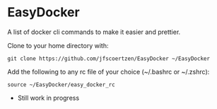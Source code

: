 # EasyDocker
A list of docker cli commands to make it easier and prettier.

Clone to your home directory with:

`git clone https://github.com/jfscoertzen/EasyDocker ~/EasyDocker`

Add the following to any rc file of your choice (~/.bashrc or ~/.zshrc):

`source ~/EasyDocker/easy_docker_rc`

* Still work in progress
